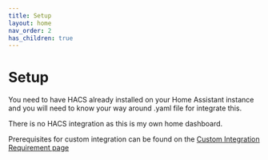 ```yaml
---
title: Setup
layout: home
nav_order: 2
has_children: true
---
```



# Setup

You need to have HACS already installed on your Home Assistant instance and you will need to know your way around .yaml file for integrate this.

There is no HACS integration as this is my own home dashboard. 

Prerequisites for custom integration can be found on the [Custom Integration Requirement page](https://avenger11.github.io/HomeOS-doc/pages/Custom%20integration%20required.html)

